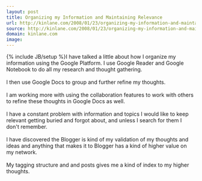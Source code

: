 ```yaml
---
layout: post
title: Organizing my Information and Maintaining Relevance
url: http://kinlane.com/2008/01/23/organizing-my-information-and-maintaining-relevance/
source: http://kinlane.com/2008/01/23/organizing-my-information-and-maintaining-relevance/
domain: kinlane.com
image: 
---
```

{% include JB/setup %}I have talked a little about how I organize my information using the Google Platform.  I use Google Reader and Google Notebook to do all my research and thought gathering. <br /><br />I then use Google Docs to group and further refine my thoughts. <br /><br />I am working more with using the collaboration features to work with others to refine these thoughts in Google Docs as well.<br /><br />I have a constant problem with information and topics I would like to keep relevant getting buried and forgot about, and unless I search for them I don't remember.<br /><br />I have discovered the Blogger is kind of my validation of my thoughts and ideas and anything that makes it to Blogger has a kind of higher value on my network.<br /><br />My tagging structure and and posts gives me a kind of index to my higher thoughts.
